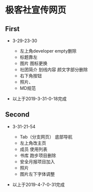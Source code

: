 # 极客社宣传网页  

## First

- 3-29-23-30
    - 左上角developer empty删除
    - 标题靠左
    - 图片 图标更换
    - 社团简介 划线内容 颜文字部分删除
    - 右下角按钮
    - 照片、
    - MD规范

- 以上于2019-3-31-0-18完成


## Second

- 3-31-21-54
    - Tab（分支网页） 底部导航
    - 左上角改主页
    - 成员 使用列表
    - 书库 跑步项目删除
    - 安全月报项目加入
    - 照片
    - 图片左下字体调整
    
- 以上于2019-4-7-0-31完成
